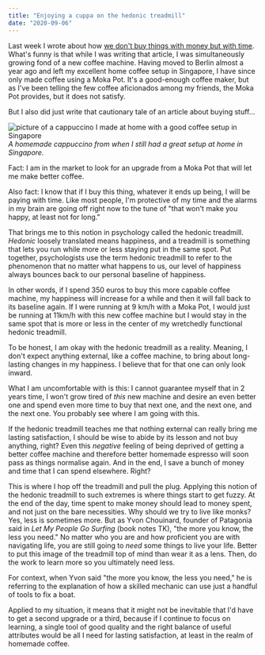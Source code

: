 ```yaml
---
title: "Enjoying a cuppa on the hedonic treadmill"
date: "2020-09-06"
---
```


Last week I wrote about how [we don't buy things with money but with time](/2020-08-30-you-are-not-buying-that-with-money/). What's funny is that while I was writing that article, I was simultaneously growing fond of a new coffee machine. Having moved to Berlin almost a year ago and left my excellent home coffee setup in Singapore, I have since only made coffee using a Moka Pot. It's a good-enough coffee maker, but as I've been telling the few coffee aficionados among my friends, the Moka Pot provides, but it does not satisfy.

But I also did just write that cautionary tale of an article about buying stuff...

![picture of a cappuccino I made at home with a good coffee setup in Singapore](/images/homemade-cappuccino-nick-ang.jpg)
*A homemade cappuccino from when I still had a great setup at home in Singapore.*

Fact: I am in the market to look for an upgrade from a Moka Pot that will let me make better coffee.

Also fact: I know that if I buy this thing, whatever it ends up being, I will be paying with time. Like most people, I'm protective of my time and the alarms in my brain are going off right now to the tune of "that won't make you happy, at least not for long." 

That brings me to this notion in psychology called the hedonic treadmill. *Hedonic* loosely translated means happiness, and a treadmill is something that lets you run while more or less staying put in the same spot. Put together, psychologists use the term hedonic treadmill to refer to the phenomenon that no matter what happens to us, our level of happiness always bounces back to our personal baseline of happiness.

In other words, if I spend 350 euros to buy this more capable coffee machine, my happiness will increase for a while and then it will fall back to its baseline again. If I were running at 9 km/h with a Moka Pot, I would just be running at 11km/h with this new coffee machine but I would stay in the same spot that is more or less in the center of my wretchedly functional hedonic treadmill.

To be honest, I am okay with the hedonic treadmill as a reality. Meaning, I don't expect anything external, like a coffee machine, to bring about long-lasting changes in my happiness. I believe that for that one can only look inward.

What I am uncomfortable with is this: I cannot guarantee myself that in 2 years time, I won't grow tired of *this* new machine and desire an even better one and spend even more time to buy that next one, and the next one, and the next one. You probably see where I am going with this.

If the hedonic treadmill teaches me that nothing external can really bring me lasting satisfaction, I should be wise to abide by its lesson and not buy anything, right? Even this *negative* feeling of being deprived of getting a better coffee machine and therefore better homemade espresso will soon pass as things normalise again. And in the end, I save a bunch of money and time that I can spend elsewhere. Right?

This is where I hop off the treadmill and pull the plug. Applying this notion of the hedonic treadmill to such extremes is where things start to get fuzzy. At the end of the day, time spent to make money should lead to money spent, and not just on the bare necessities. Why should we try to live like monks? Yes, less is sometimes more. But as Yvon Chouinard, founder of Patagonia said in *Let My People Go Surfing* (book notes TK), "the more you know, the less you need." No matter who you are and how proficient you are with navigating life, you are still going to *need* some things to live your life. Better to put this image of the treadmill top of mind than wear it as a lens. Then, do the work to learn more so you ultimately need less.

For context, when Yvon said "the more you know, the less you need," he is referring to the explanation of how a skilled mechanic can use just a handful of tools to fix a boat.

Applied to my situation, it means that it might not be inevitable that I'd have to get a second upgrade or a third, because if I continue to focus on learning, a single tool of good quality and the right balance of useful attributes would be all I need for lasting satisfaction, at least in the realm of homemade coffee.